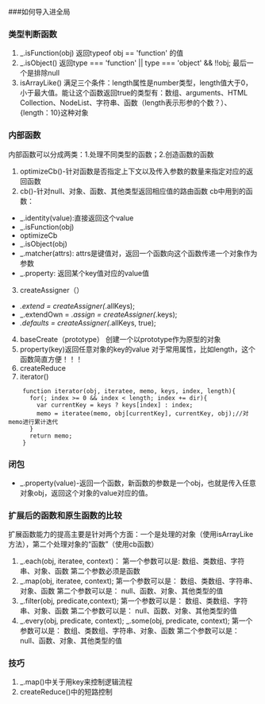 ###如何导入进全局

### 类型判断函数

1. _.isFunction(obj) 返回typeof obj == 'function' 的值
2. _.isObject() 返回type === 'function' || type === 'object' && !!obj; 最后一个是排除null
3. isArrayLike() 满足三个条件：length属性是number类型，length值大于0，小于最大值。能让这个函数返回true的类型有：数组、arguments、HTML Collection、NodeList、字符串、函数（length表示形参的个数？）、{length：10}这种对象


### 内部函数
内部函数可以分成两类：1.处理不同类型的函数；2.创造函数的函数

1. optimizeCb()-针对函数是否指定上下文以及传入参数的数量来指定对应的返回函数
2. cb()-针对null、对象、函数、其他类型返回相应值的路由函数
  cb中用到的函数：
  - _.identity(value):直接返回这个value 
  - _.isFunction(obj)
  - optimizeCb
  - _.isObject(obj)
  - _.matcher(attrs): attrs是键值对，返回一个函数向这个函数传递一个对象作为参数
  - _.property: 返回某个key值对应的value值
3. createAssigner（）
  - _.extend = createAssigner(_.allKeys);
  - _.extendOwn = _.assign = createAssigner(_.keys);
  - _.defaults = createAssigner(_.allKeys, true);
4. baseCreate（prototype） 创建一个以prototype作为原型的对象
5. property(key)返回任意对象的key的value
  对于常用属性，比如length，这个函数简直方便！！！
6. createReduce
7. iterator()
````
    function iterator(obj, iteratee, memo, keys, index, length){
      for(; index >= 0 && index < length; index += dir){
        var currentKey = keys ? keys[index] : index;
        memo = iteratee(memo, obj[currentKey], currentKey, obj);//对memo进行累计迭代
      }
      return memo;
    }
````
### 闭包

- _.property(value)-返回一个函数，新函数的参数是一个obj，也就是传入任意对象obj，返回这个对象的value对应的值。

### 扩展后的函数和原生函数的比较

扩展函数能力的提高主要是针对两个方面：一个是处理的对象（使用isArrayLike方法），第二个处理对象的“函数”（使用cb函数）

1. _.each(obj, iteratee, context)：
  第一个参数可以是: 数组、类数组、字符串、对象、函数
  第二个参数必须是函数
2. _.map(obj, iteratee, context);
  第一个参数可以是： 数组、类数组、字符串、对象、函数
  第二个参数可以是： null、函数、对象、其他类型的值
3. _.filter(obj, predicate,context);
  第一个参数可以是： 数组、类数组、字符串、对象、函数
  第二个参数可以是： null、函数、对象、其他类型的值
4. _.every(obj, predicate, context);
   _.some(obj, predicate, context);
  第一个参数可以是： 数组、类数组、字符串、对象、函数
  第二个参数可以是： null、函数、对象、其他类型的值   

### 技巧

1. _.map()中关于用key来控制逻辑流程
2. createReduce()中的短路控制